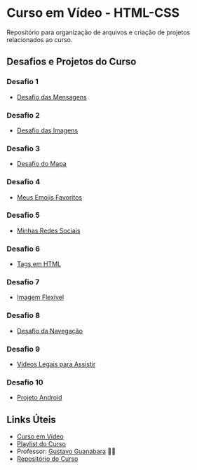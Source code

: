 # Curso em Vídeo - HTML-CSS


Repositório para organização de arquivos e criação de projetos relacionados ao curso.

## Desafios e Projetos do Curso

### Desafio 1
* [Desafio das Mensagens](https://glaubercsouza.github.io/curso-em-video-html-css/desafios/d001/desafio-mensagens.html)

### Desafio 2
* [Desafio das Imagens](https://glaubercsouza.github.io/curso-em-video-html-css/desafios/d002/)

### Desafio 3
* [Desafio do Mapa](https://glaubercsouza.github.io/curso-em-video-html-css/desafios/d003/)

### Desafio 4
* [Meus Emojis Favoritos](https://glaubercsouza.github.io/curso-em-video-html-css/desafios/d004/)

### Desafio 5
* [Minhas Redes Sociais](https://glaubercsouza.github.io/curso-em-video-html-css/desafios/d005/)

### Desafio 6
* [Tags em HTML](https://glaubercsouza.github.io/curso-em-video-html-css/desafios/d006/)

### Desafio 7
* [Imagem Flexível](https://glaubercsouza.github.io/curso-em-video-html-css/desafios/d007/)

### Desafio 8
* [Desafio da Navegação](https://glaubercsouza.github.io/curso-em-video-html-css/desafios/d008/index.html)

### Desafio 9
* [Vídeos Legais para Assistir](https://glaubercsouza.github.io/curso-em-video-html-css/desafios/d009/index.html)

### Desafio 10
* [Projeto Android](https://glaubercsouza.github.io/curso-em-video-html-css/desafios/d010/android.html)


## Links Úteis

* [Curso em Vídeo](https://www.cursoemvideo.com/)
* [Playlist do Curso](https://www.youtube.com/playlist?list=PLHz_AreHm4dkZ9-atkcmcBaMZdmLHft8n)
* Professor: [Gustavo Guanabara](https://github.com/gustavoguanabara) 🖖🏻
* [Repositório do Curso](https://github.com/gustavoguanabara/html-css)
